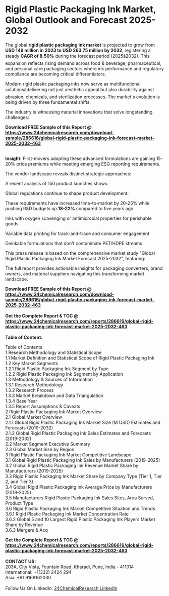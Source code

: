 <h1>Rigid Plastic Packaging Ink Market, Global Outlook and Forecast 2025-2032</h1><p>The global <strong>rigid plastic packaging ink market</strong> is projected to grow from <strong>USD 149 million in 2023 to USD 263.75 million by 2032</strong>, registering a steady <strong>CAGR of 8.50%</strong> during the forecast period (2025â2032). This expansion reflects rising demand across food &amp; beverage, pharmaceutical, and personal care packaging sectors where ink performance and regulatory compliance are becoming critical differentiators.</p><p>Modern rigid plastic packaging inks now serve as multifunctional solutionsâdelivering not just aesthetic appeal but also durability against abrasion, chemicals, and sterilization processes. The market's evolution is being driven by three fundamental shifts:</p><p>The industry is witnessing material innovations that solve longstanding challenges:</p><div><b>Download FREE Sample of this Report @ 
            <a href="https://www.24chemicalresearch.com/download-sample/286616/global-rigid-plastic-packaging-ink-forecast-market-2025-2032-463">
            https://www.24chemicalresearch.com/download-sample/286616/global-rigid-plastic-packaging-ink-forecast-market-2025-2032-463</a></b></div><br><p><strong>Insight:</strong> First-movers adopting these advanced formulations are gaining 15-20% price premiums while meeting emerging ESG reporting requirements.</p><p>The vendor landscape reveals distinct strategic approaches:</p><p>A recent analysis of 150 product launches shows:</p><p>Global regulations continue to shape product development:</p><p>These requirements have increased time-to-market by 20-25% while pushing R&amp;D budgets up <strong>18-22%</strong> compared to five years ago.</p><p>Inks with oxygen scavenging or antimicrobial properties for perishable goods</p><p>Variable data printing for track-and-trace and consumer engagement</p><p>Deinkable formulations that don't contaminate PET/HDPE streams</p><p>This press release is based on the comprehensive market study "Global Rigid Plastic Packaging Ink Market Forecast 2025-2032", featuring:</p><p>The full report provides actionable insights for packaging converters, brand owners, and material suppliers navigating this transforming market landscape.</p><div><b>Download FREE Sample of this Report @ 
            <a href="https://www.24chemicalresearch.com/download-sample/286616/global-rigid-plastic-packaging-ink-forecast-market-2025-2032-463">
            https://www.24chemicalresearch.com/download-sample/286616/global-rigid-plastic-packaging-ink-forecast-market-2025-2032-463</a></b></div><br><div><b>Get the Complete Report & TOC @ 
            <a href="https://www.24chemicalresearch.com/reports/286616/global-rigid-plastic-packaging-ink-forecast-market-2025-2032-463">
            https://www.24chemicalresearch.com/reports/286616/global-rigid-plastic-packaging-ink-forecast-market-2025-2032-463</a></b></div><br>
            <b>Table of Content:</b><p>Table of Contents<br />
1 Research Methodology and Statistical Scope<br />
1.1 Market Definition and Statistical Scope of Rigid Plastic Packaging Ink<br />
1.2 Key Market Segments<br />
1.2.1 Rigid Plastic Packaging Ink Segment by Type<br />
1.2.2 Rigid Plastic Packaging Ink Segment by Application<br />
1.3 Methodology & Sources of Information<br />
1.3.1 Research Methodology<br />
1.3.2 Research Process<br />
1.3.3 Market Breakdown and Data Triangulation<br />
1.3.4 Base Year<br />
1.3.5 Report Assumptions & Caveats<br />
2 Rigid Plastic Packaging Ink Market Overview<br />
2.1 Global Market Overview<br />
2.1.1 Global Rigid Plastic Packaging Ink Market Size (M USD) Estimates and Forecasts (2019-2032)<br />
2.1.2 Global Rigid Plastic Packaging Ink Sales Estimates and Forecasts (2019-2032)<br />
2.2 Market Segment Executive Summary<br />
2.3 Global Market Size by Region<br />
3 Rigid Plastic Packaging Ink Market Competitive Landscape<br />
3.1 Global Rigid Plastic Packaging Ink Sales by Manufacturers (2019-2025)<br />
3.2 Global Rigid Plastic Packaging Ink Revenue Market Share by Manufacturers (2019-2025)<br />
3.3 Rigid Plastic Packaging Ink Market Share by Company Type (Tier 1, Tier 2, and Tier 3)<br />
3.4 Global Rigid Plastic Packaging Ink Average Price by Manufacturers (2019-2025)<br />
3.5 Manufacturers Rigid Plastic Packaging Ink Sales Sites, Area Served, Product Type<br />
3.6 Rigid Plastic Packaging Ink Market Competitive Situation and Trends<br />
3.6.1 Rigid Plastic Packaging Ink Market Concentration Rate<br />
3.6.2 Global 5 and 10 Largest Rigid Plastic Packaging Ink Players Market Share by Revenue<br />
3.6.3 Mergers & Acq</p><div><b>Get the Complete Report & TOC @ 
            <a href="https://www.24chemicalresearch.com/reports/286616/global-rigid-plastic-packaging-ink-forecast-market-2025-2032-463">
            https://www.24chemicalresearch.com/reports/286616/global-rigid-plastic-packaging-ink-forecast-market-2025-2032-463</a></b></div><br><b>CONTACT US:</b><br>
            203A, City Vista, Fountain Road, Kharadi, Pune, India - 411014<br>
            International: +1(332) 2424 294<br>
            Asia: +91 9169162030 <br><br>
            Follow Us On LinkedIn: <a href="https://www.linkedin.com/company/24chemicalresearch/">24ChemicalResearch LinkedIn</a>